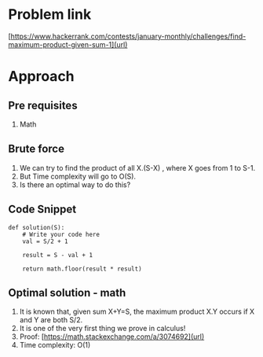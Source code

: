 # Problem link
[https://www.hackerrank.com/contests/january-monthly/challenges/find-maximum-product-given-sum-1](url)

# Approach

## Pre requisites
1. Math

## Brute force
1. We can try to find the product of all X.(S-X) , where X goes from 1 to S-1.
2. But Time complexity will go to O(S).
3. Is there an optimal way to do this?

## Code Snippet
```
def solution(S):
    # Write your code here
    val = S/2 + 1
    
    result = S - val + 1
    
    return math.floor(result * result)
```

## Optimal solution - math 
1. It is known that, given sum X+Y=S, the maximum product X.Y occurs if X and Y are both S/2.
2. It is one of the very first thing we prove in calculus!
3. Proof: [https://math.stackexchange.com/a/3074692](url)
4. Time complexity: O(1)